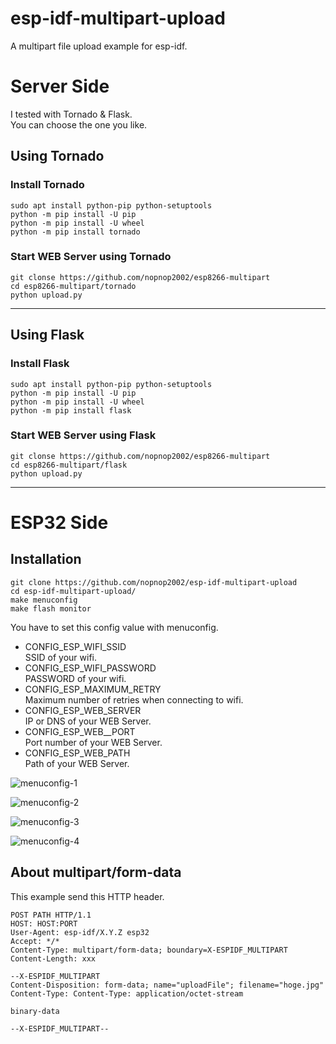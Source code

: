 # esp-idf-multipart-upload
A multipart file upload example for esp-idf.

# Server Side
I tested with Tornado & Flask.   
You can choose the one you like.   

## Using Tornado

### Install Tornado
```
sudo apt install python-pip python-setuptools
python -m pip install -U pip
python -m pip install -U wheel
python -m pip install tornado
```

### Start WEB Server using Tornado
```
git clonse https://github.com/nopnop2002/esp8266-multipart
cd esp8266-multipart/tornado
python upload.py
```

---

## Using Flask

### Install Flask
```
sudo apt install python-pip python-setuptools
python -m pip install -U pip
python -m pip install -U wheel
python -m pip install flask
```

### Start WEB Server using Flask
```
git clonse https://github.com/nopnop2002/esp8266-multipart
cd esp8266-multipart/flask
python upload.py
```

---

# ESP32 Side

## Installation
```
git clone https://github.com/nopnop2002/esp-idf-multipart-upload
cd esp-idf-multipart-upload/
make menuconfig
make flash monitor
```

You have to set this config value with menuconfig.   
- CONFIG_ESP_WIFI_SSID   
SSID of your wifi.
- CONFIG_ESP_WIFI_PASSWORD   
PASSWORD of your wifi.
- CONFIG_ESP_MAXIMUM_RETRY   
Maximum number of retries when connecting to wifi.
- CONFIG_ESP_WEB_SERVER   
IP or DNS of your WEB Server.
- CONFIG_ESP_WEB__PORT   
Port number of your WEB Server.
- CONFIG_ESP_WEB_PATH   
Path of your WEB Server.

![menuconfig-1](https://user-images.githubusercontent.com/6020549/99719529-c07e8700-2aef-11eb-8a11-e5a7aaf2cbd4.jpg)

![menuconfig-2](https://user-images.githubusercontent.com/6020549/99719539-c3797780-2aef-11eb-9cc4-4053c2640434.jpg)

![menuconfig-3](https://user-images.githubusercontent.com/6020549/99719544-c70cfe80-2aef-11eb-8242-9ee855b5c8c2.jpg)

![menuconfig-4](https://user-images.githubusercontent.com/6020549/99719550-c96f5880-2aef-11eb-971d-33eb3cf778a2.jpg)


## About multipart/form-data
This example send this HTTP header.   

```
POST PATH HTTP/1.1
HOST: HOST:PORT
User-Agent: esp-idf/X.Y.Z esp32
Accept: */*
Content-Type: multipart/form-data; boundary=X-ESPIDF_MULTIPART
Content-Length: xxx

--X-ESPIDF_MULTIPART
Content-Disposition: form-data; name="uploadFile"; filename="hoge.jpg"
Content-Type: Content-Type: application/octet-stream

binary-data

--X-ESPIDF_MULTIPART--
```


